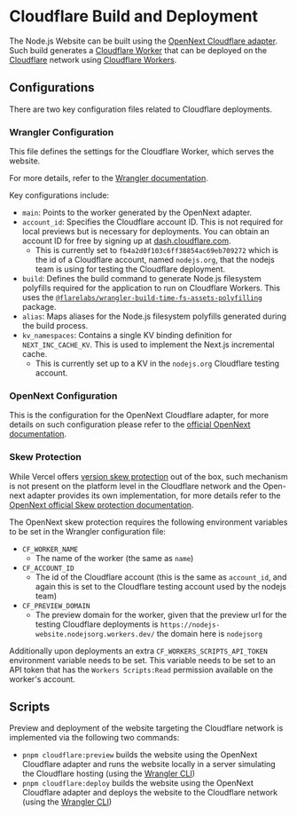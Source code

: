 # Cloudflare Build and Deployment

The Node.js Website can be built using the [OpenNext Cloudflare adapter](https://opennext.js.org/cloudflare). Such build generates a [Cloudflare Worker](https://www.cloudflare.com/en-gb/developer-platform/products/workers/) that can be deployed on the [Cloudflare](https://www.cloudflare.com) network using [Cloudflare Workers](https://www.cloudflare.com/en-gb/developer-platform/products/workers/).

## Configurations

There are two key configuration files related to Cloudflare deployments.

### Wrangler Configuration

This file defines the settings for the Cloudflare Worker, which serves the website.

For more details, refer to the [Wrangler documentation](https://developers.cloudflare.com/workers/wrangler/configuration/).

Key configurations include:

- `main`: Points to the worker generated by the OpenNext adapter.
- `account_id`: Specifies the Cloudflare account ID. This is not required for local previews but is necessary for deployments. You can obtain an account ID for free by signing up at [dash.cloudflare.com](https://dash.cloudflare.com/login).
  - This is currently set to `fb4a2d0f103c6ff38854ac69eb709272` which is the id of a Cloudflare account, named `nodejs.org`, that the nodejs team is using for testing the Cloudflare deployment.
- `build`: Defines the build command to generate Node.js filesystem polyfills required for the application to run on Cloudflare Workers. This uses the [`@flarelabs/wrangler-build-time-fs-assets-polyfilling`](https://github.com/flarelabs-net/wrangler-build-time-fs-assets-polyfilling) package.
- `alias`: Maps aliases for the Node.js filesystem polyfills generated during the build process.
- `kv_namespaces`: Contains a single KV binding definition for `NEXT_INC_CACHE_KV`. This is used to implement the Next.js incremental cache.
  - This is currently set up to a KV in the `nodejs.org` Cloudflare testing account.

### OpenNext Configuration

This is the configuration for the OpenNext Cloudflare adapter, for more details on such configuration please refer to the [official OpenNext documentation](https://opennext.js.org/cloudflare/get-started#4-add-an-open-nextconfigts-file).

### Skew Protection

While Vercel offers [version skew protection](https://vercel.com/docs/skew-protection) out of the box, such mechanism is not present on the platform level in the Cloudflare network and the Open-next adapter provides its own implementation, for more details refer to the [OpenNext official Skew protection documentation](https://opennext.js.org/cloudflare/howtos/skew).

The OpenNext skew protection requires the following environment variables to be set in the Wrangler configuration file:

- `CF_WORKER_NAME`
  - The name of the worker (the same as `name`)
- `CF_ACCOUNT_ID`
  - The id of the Cloudflare account (this is the same as `account_id`, and again this is set to the Cloudflare testing account used by the nodejs team)
- `CF_PREVIEW_DOMAIN`
  - The preview domain for the worker, given that the preview url for the testing Cloudflare deployments is `https://nodejs-website.nodejsorg.workers.dev/` the domain here is `nodejsorg`

Additionally upon deployments an extra `CF_WORKERS_SCRIPTS_API_TOKEN` environment variable needs to be set. This variable needs to be set to an API token that has the `Workers Scripts:Read` permission available on the worker's account.

## Scripts

Preview and deployment of the website targeting the Cloudflare network is implemented via the following two commands:

- `pnpm cloudflare:preview` builds the website using the OpenNext Cloudflare adapter and runs the website locally in a server simulating the Cloudflare hosting (using the [Wrangler CLI](https://developers.cloudflare.com/workers/wrangler/))
- `pnpm cloudflare:deploy` builds the website using the OpenNext Cloudflare adapter and deploys the website to the Cloudflare network (using the [Wrangler CLI](https://developers.cloudflare.com/workers/wrangler/))
